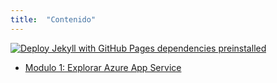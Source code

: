 ```yaml
---
title:  "Contenido"
---
```


[![Deploy Jekyll with GitHub Pages dependencies preinstalled](https://github.com/ChristianGrimberg/educacionit-AZ204T00/actions/workflows/pages.yml/badge.svg?branch=main)](https://github.com/ChristianGrimberg/educacionit-AZ204T00/actions/workflows/pages.yml)

* [Modulo 1: Explorar Azure App Service](modulo1.md)